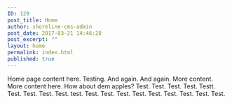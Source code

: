 ```yaml
---
ID: 129
post_title: Home
author: shoreline-cms-admin
post_date: 2017-03-21 14:46:28
post_excerpt: ""
layout: home
permalink: index.html
published: true
---
```

Home page content here. Testing. And again. And again. More content. More content here. How about dem apples? Test. Test. Test. Test. Testt. Test. Test. Test. Test. test. Test. Test. Test. Test. Test. Test. Test. Test. Test.